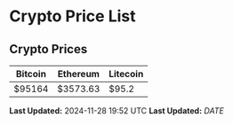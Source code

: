 # Crypto Price List

## Crypto Prices
| Bitcoin | Ethereum | Litecoin |
| ------- | -------- | -------- |
| $95164 | $3573.63 | $95.2 |
**Last Updated:** 2024-11-28 19:52 UTC
**Last Updated:** $DATE$
